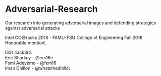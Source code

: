# Adversarial-Research
Our research into generating adversarial images and defending strategies against adversarial attacks

Intel COEHacks 2018 - FAMU-FSU College of Engineering Fall 2018\
Honorable mention\\


l33t 4ack3rz:\
Eric Sharkey - @ers16e\
Femi Adeyemo - @fem16\
Iman Dhillon - @whatsthedhillo\